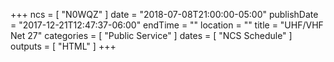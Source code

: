 +++
ncs = [ "N0WQZ" ]
date = "2018-07-08T21:00:00-05:00"
publishDate = "2017-12-21T12:47:37-06:00"
endTime = ""
location = ""
title = "UHF/VHF Net 27"
categories = [ "Public Service" ]
dates = [ "NCS Schedule" ]
outputs = [ "HTML" ]
+++
